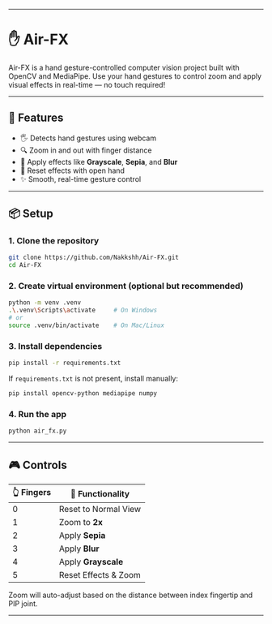 
---

# ✋ Air-FX

Air-FX is a hand gesture-controlled computer vision project built with OpenCV and MediaPipe. Use your hand gestures to control zoom and apply visual effects in real-time — no touch required!

---

## 🚀 Features

- 🖐️ Detects hand gestures using webcam
- 🔍 Zoom in and out with finger distance
- 🎨 Apply effects like **Grayscale**, **Sepia**, and **Blur**
- 🔄 Reset effects with open hand
- ✨ Smooth, real-time gesture control

---

## 📦 Setup

### 1. Clone the repository

```bash
git clone https://github.com/Nakkshh/Air-FX.git
cd Air-FX
```

### 2. Create virtual environment (optional but recommended)

```bash
python -m venv .venv
.\.venv\Scripts\activate     # On Windows
# or
source .venv/bin/activate    # On Mac/Linux
```

### 3. Install dependencies

```bash
pip install -r requirements.txt
```

If `requirements.txt` is not present, install manually:

```bash
pip install opencv-python mediapipe numpy
```

### 4. Run the app

```bash
python air_fx.py
```

---

## 🎮 Controls

| 👆 Fingers | 🧠 Functionality        |
|-----------|------------------------|
| 0         | Reset to Normal View   |
| 1         | Zoom to **2x**         |
| 2         | Apply **Sepia**        |
| 3         | Apply **Blur**         |
| 4         | Apply **Grayscale**    |
| 5         | Reset Effects & Zoom   |

Zoom will auto-adjust based on the distance between index fingertip and PIP joint.

---

